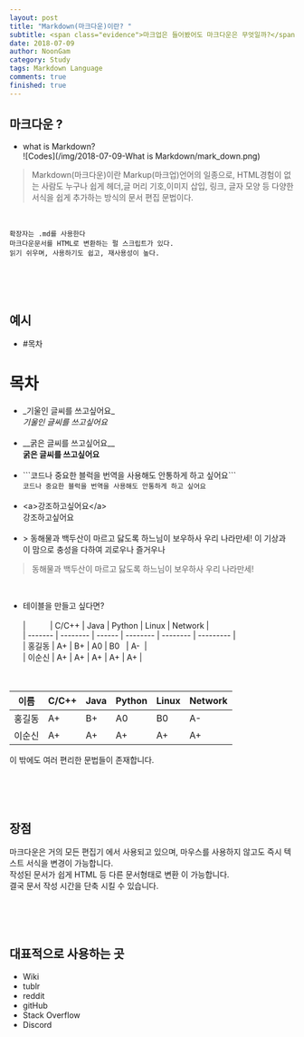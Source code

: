 ```yaml
---
layout: post
title: "Markdown(마크다운)이란? "
subtitle: <span class="evidence">마크업은 들어봤어도 마크다운은 무엇일까?</span>
date: 2018-07-09
author: NoonGam
category: Study
tags: Markdown Language
comments: true
finished: true
---
```



<!-- Study Sample  -->

## 마크다운 ?

- what is Markdown? <br>
![Codes](/img/2018-07-09-What is Markdown/mark_down.png)
>Markdown(마크다운)이란 Markup(마크업)언어의 일종으로, HTML경험이 없는 사람도 누구나 쉽게 헤더,글 머리 기호,이미지 삽입, 링크, 글자 모양 등 다양한 서식을 쉽게 추가하는 방식의  <span class="evidence">문서 편집 문법</span>이다.

<br>

    확장자는 .md를 사용한다
    마크다운문서를 HTML로 변환하는 펄 스크립트가 있다.
    읽기 쉬우며, 사용하기도 쉽고, 재사용성이 높다.

<br>
<br>
<br>

## 예시
- \#목차<br>
# 목차

- \_기울인 글씨를 쓰고싶어요\_ <br>
 _기울인 글씨를 쓰고싶어요_ <br><br>
- \_\_굵은 글씨를 쓰고싶어요\_\_<br>
 __굵은 글씨를 쓰고싶어요__<br><br>
- \`\`\`코드나 중요한 블럭을 번역을 사용해도 안통하게 하고 싶어요\`\`\`
<br>```코드나 중요한 블럭을 번역을 사용해도 안통하게 하고 싶어요```<br><br>
- \<a>강조하고싶어요\</a>  
   <a>강조하고싶어요</a><br><br>
- \> 동해물과 백두산이 마르고 닳도록 하느님이 보우하사 우리 나라만세! 이 기상과 이 맘으로 충성을 다하여 괴로우나 즐거우나
>동해물과 백두산이 마르고 닳도록 하느님이 보우하사 우리 나라만세!

<br>

- 테이블을 만들고 싶다면?<br><br>\|&nbsp;&nbsp;&nbsp;&nbsp;&nbsp;&nbsp;&nbsp;&nbsp;&nbsp;&nbsp;&nbsp;\| C/C++ \| Java \| Python \| Linux \| Network \| <br>
\|&nbsp;\-\-\-\-\-\-\-&nbsp;\|&nbsp;\-\-\-\-\-\-\-\-&nbsp;\|&nbsp;\-\-\-\-\-\-&nbsp;\|&nbsp;\-\-\-\-\-\-\-\-&nbsp;\|&nbsp;\-\-\-\-\-\-\-\-&nbsp;\|&nbsp;\-\-\-\-\-\-\-\-\-&nbsp;\|  <br>
\| 홍길동 \| A+    \| B+   \| A0     \| B0 &nbsp;  \| A-   &nbsp;\|   <br>
\| 이순신 \| A+    \| A+  \| A+     \| A+    \| A+      \|   <br><br><br>



 | 이름  | C/C++ | Java | Python | Linux | Network |
 |-------|-------|-------|-------|-------|-------|
 | 홍길동 | A+    | B+   | A0     | B0    | A-      |
 | 이순신 | A+    | A+   | A+     | A+    | A+      |


<span class="evidence">이 밖에도 여러 편리한 문법들이 존재합니다.</span>

<br>
<br>
<br>

## 장점
마크다운은 <a>거의 모든 편집기</a> 에서 사용되고 있으며, <a>마우스를 사용하지 않고도</a> 즉시 텍스트 서식을 변경이 가능합니다. <br>
작성된 문서가 쉽게 HTML 등 <a>다른 문서형태로 변환</a> 이 가능합니다.<br>
결국 <a>문서 작성 시간을 단축</a> 시킬 수 있습니다.

<br>
<br>
<br>

## 대표적으로 사용하는 곳
* Wiki
* tublr
* reddit
* gitHub
* Stack Overflow
* Discord
